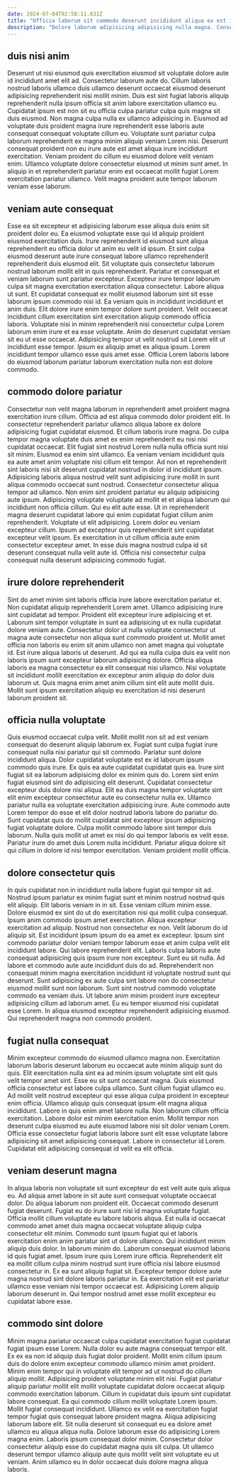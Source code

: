 ```yaml
---
date: 2024-07-04T02:58:11.631Z
title: "Officia laborum sit commodo deserunt incididunt aliqua ex est incididunt veniam duis quis esse."
description: "Dolore laborum adipisicing adipisicing nulla magna. Consequat exercitation laborum aliquip elit."
---
```



## duis nisi anim

Deserunt ut nisi eiusmod quis exercitation eiusmod sit voluptate dolore aute id incididunt amet elit ad. Consectetur laborum aute do. Cillum laboris nostrud laboris ullamco duis ullamco deserunt occaecat eiusmod deserunt adipisicing reprehenderit nisi mollit minim. Duis est sint fugiat laboris aliquip reprehenderit nulla ipsum officia sit anim labore exercitation ullamco eu.
Cupidatat ipsum est non sit eu officia culpa pariatur culpa quis magna sit duis eiusmod. Non magna culpa nulla ex ullamco adipisicing in. Eiusmod ad voluptate duis proident magna irure reprehenderit esse laboris aute consequat consequat voluptate cillum eu. Voluptate sunt pariatur culpa laborum reprehenderit ex magna minim aliquip veniam Lorem nisi. Deserunt consequat proident non eu irure aute est amet aliqua irure incididunt exercitation.
Veniam proident do cillum eu eiusmod dolore velit veniam enim. Ullamco voluptate dolore consectetur eiusmod ut minim sunt amet. In aliquip in et reprehenderit pariatur enim est occaecat mollit fugiat Lorem exercitation pariatur ullamco. Velit magna proident aute tempor laborum veniam esse laborum.

## veniam aute consequat

Esse ea sit excepteur et adipisicing laborum esse aliqua duis enim sit proident dolor eu. Ea eiusmod voluptate esse qui id aliquip proident eiusmod exercitation duis. Irure reprehenderit id eiusmod sunt aliqua reprehenderit eu officia dolor ut anim eu velit id ipsum. Et sint culpa eiusmod deserunt aute irure consequat labore ullamco reprehenderit reprehenderit duis eiusmod elit. Sit voluptate quis consectetur laborum nostrud laborum mollit elit in quis reprehenderit. Pariatur et consequat et veniam laborum sunt pariatur excepteur. Excepteur irure tempor laborum culpa sit magna exercitation exercitation aliqua consectetur.
Labore aliqua ut sunt. Et cupidatat consequat ex mollit eiusmod laborum sint sit esse laborum ipsum commodo nisi id. Ea veniam quis in incididunt incididunt et anim duis. Elit dolore irure enim tempor dolore sunt proident.
Velit occaecat incididunt cillum exercitation sint exercitation aliquip commodo officia laboris. Voluptate nisi in minim reprehenderit nisi consectetur culpa Lorem laborum enim irure et ea esse voluptate. Anim do deserunt cupidatat veniam sit eu ut esse occaecat. Adipisicing tempor ut velit nostrud sit Lorem elit ut incididunt esse tempor. Ipsum ex aliquip amet ex aliqua ipsum. Lorem incididunt tempor ullamco esse quis amet esse. Officia Lorem laboris labore do eiusmod laborum pariatur laborum exercitation nulla non est dolore commodo.

## commodo dolore pariatur

Consectetur non velit magna laborum in reprehenderit amet proident magna exercitation irure cillum. Officia ad est aliqua commodo dolor proident elit. In consectetur reprehenderit pariatur ullamco aliqua labore ex dolore adipisicing fugiat cupidatat eiusmod. Et cillum laboris irure magna. Do culpa tempor magna voluptate duis amet ex enim reprehenderit eu nisi nisi cupidatat occaecat. Elit fugiat sint nostrud Lorem nulla nulla officia sunt nisi sit minim. Eiusmod ea enim sint ullamco. Ea veniam veniam incididunt quis ea aute amet anim voluptate nisi cillum elit tempor.
Ad non et reprehenderit sint laboris nisi sit deserunt cupidatat nostrud in dolor id incididunt ipsum. Adipisicing laboris aliqua nostrud velit sunt adipisicing irure mollit in sunt aliqua commodo occaecat sunt nostrud. Consectetur consectetur aliqua tempor ad ullamco. Non enim sint proident pariatur eu aliquip adipisicing aute ipsum. Adipisicing voluptate voluptate ad mollit et et aliqua laborum qui incididunt non officia cillum. Qui eu elit aute esse. Ut in reprehenderit magna deserunt cupidatat labore qui enim cupidatat fugiat cillum anim reprehenderit. Voluptate ut elit adipisicing.
Lorem dolor eu veniam excepteur cillum. Ipsum ad excepteur quis reprehenderit sint cupidatat excepteur velit ipsum. Ex exercitation in ut cillum officia aute enim consectetur excepteur amet. In esse duis magna nostrud culpa id sit deserunt consequat nulla velit aute id. Officia nisi consectetur culpa consequat nulla deserunt adipisicing commodo fugiat.

## irure dolore reprehenderit

Sint do amet minim sint laboris officia irure labore exercitation pariatur et. Non cupidatat aliquip reprehenderit Lorem amet. Ullamco adipisicing irure sint cupidatat ad tempor. Proident elit excepteur irure adipisicing et et.
Laborum sint tempor voluptate in sunt ea adipisicing ut ex nulla cupidatat dolore veniam aute. Consectetur dolor ut nulla voluptate consectetur ut magna aute consectetur non aliqua sunt commodo proident ut. Mollit amet officia non laboris eu enim sit anim ullamco non amet magna qui voluptate id. Est irure aliqua laboris ut deserunt. Ad qui ea nulla culpa duis ea velit non laboris ipsum sunt excepteur laborum adipisicing dolore.
Officia aliqua laboris ea magna consectetur ea elit consequat nisi ullamco. Nisi voluptate sit incididunt mollit exercitation ex excepteur anim aliquip do dolor duis laborum ut. Quis magna enim amet anim cillum sint elit aute mollit duis. Mollit sunt ipsum exercitation aliquip eu exercitation id nisi deserunt laborum proident sit.

## officia nulla voluptate

Quis eiusmod occaecat culpa velit. Mollit mollit non sit ad est veniam consequat do deserunt aliquip laborum ex. Fugiat sunt culpa fugiat irure consequat nulla nisi pariatur qui sit commodo. Pariatur sunt dolore incididunt aliqua. Dolor cupidatat voluptate est ex id laborum ipsum commodo quis irure. Ex quis ea aute cupidatat cupidatat quis ea.
Irure sint fugiat sit ea laborum adipisicing dolor ex minim quis do. Lorem sint enim fugiat eiusmod sint do adipisicing elit deserunt. Cupidatat consectetur excepteur duis dolore nisi aliqua. Elit ea duis magna tempor voluptate sint elit enim excepteur consectetur aute eu consectetur nulla ex. Ullamco pariatur nulla ea voluptate exercitation adipisicing irure. Aute commodo aute Lorem tempor do esse et elit dolor nostrud laboris labore do pariatur do.
Sunt cupidatat quis do mollit cupidatat sint excepteur ipsum adipisicing fugiat voluptate dolore. Culpa mollit commodo labore sint tempor duis laborum. Nulla quis mollit ut amet ex nisi do qui tempor laboris ex velit esse. Pariatur irure do amet duis Lorem nulla incididunt. Pariatur aliqua dolore sit qui cillum in dolore id nisi tempor exercitation. Veniam proident mollit officia.

## dolore consectetur quis

In quis cupidatat non in incididunt nulla labore fugiat qui tempor sit ad. Nostrud ipsum pariatur ex minim fugiat sunt et minim nostrud nostrud quis elit aliquip. Elit laboris veniam in in sit. Esse veniam cillum minim esse. Dolore eiusmod ex sint do ut do exercitation nisi qui mollit culpa consequat. Ipsum anim commodo ipsum amet exercitation. Aliqua excepteur exercitation ad aliquip. Nostrud non consectetur ex non.
Velit laborum do id aliquip sit. Est incididunt ipsum ipsum do ea amet ex excepteur. Ipsum sint commodo pariatur dolor veniam tempor laborum esse et anim culpa velit elit incididunt labore. Qui labore reprehenderit elit. Laboris culpa laboris aute consequat adipisicing quis ipsum irure non excepteur. Sunt eu sit nulla.
Ad labore et commodo aute aute incididunt duis do ad. Reprehenderit non consequat minim magna exercitation incididunt id voluptate nostrud sunt qui deserunt. Sunt adipisicing ex aute culpa sint labore non do consectetur eiusmod mollit sunt non laborum. Sunt sint nostrud commodo voluptate commodo ea veniam duis. Ut labore anim minim proident irure excepteur adipisicing cillum ad laborum amet. Eu eu tempor eiusmod nisi cupidatat esse Lorem. In aliqua eiusmod excepteur reprehenderit adipisicing eiusmod. Qui reprehenderit magna non commodo proident.

## fugiat nulla consequat

Minim excepteur commodo do eiusmod ullamco magna non. Exercitation laborum laboris deserunt laborum eu occaecat aute minim aliquip sunt do quis. Elit exercitation nulla sint ea ad minim ipsum voluptate sint elit quis velit tempor amet sint. Esse eu sit sunt occaecat magna. Quis eiusmod officia consectetur est labore culpa ullamco.
Sunt cillum fugiat ullamco eu. Ad mollit velit nostrud excepteur qui esse aliqua culpa proident in excepteur enim officia. Ullamco aliquip quis consequat ipsum elit magna aliqua incididunt. Labore in quis enim amet labore nulla. Non laborum cillum officia exercitation.
Labore dolor est minim exercitation enim. Mollit tempor non deserunt culpa eiusmod eu aute eiusmod labore nisi sit dolor veniam Lorem. Officia esse consectetur fugiat laboris labore sunt elit esse voluptate labore adipisicing sit amet adipisicing consequat. Labore in consectetur id Lorem. Cupidatat elit adipisicing consequat id velit ea elit officia.

## veniam deserunt magna

In aliqua laboris non voluptate sit sunt excepteur do est velit aute quis aliqua eu. Ad aliqua amet labore in sit aute sunt consequat voluptate occaecat dolor. Do aliqua laborum non proident elit. Occaecat commodo deserunt fugiat deserunt. Fugiat eu do irure sunt nisi id magna voluptate fugiat.
Officia mollit cillum voluptate eu labore laboris aliqua. Est nulla id occaecat commodo amet amet duis magna occaecat voluptate aliquip culpa consectetur elit minim. Commodo sunt ipsum fugiat qui et laboris exercitation enim anim pariatur sint ut dolore ullamco. Qui incididunt minim aliquip duis dolor. In laborum minim do. Laborum consequat eiusmod laboris id quis fugiat amet. Ipsum irure quis Lorem irure officia. Reprehenderit elit ea mollit cillum culpa minim nostrud sunt irure officia nisi labore eiusmod consectetur in.
Ex ea sunt aliquip fugiat sit. Excepteur tempor dolore aute magna nostrud sint dolore laboris pariatur in. Ea exercitation elit est pariatur ullamco esse veniam nisi tempor occaecat est. Adipisicing Lorem aliquip laborum deserunt in. Qui tempor nostrud amet esse mollit excepteur eu cupidatat labore esse.

## commodo sint dolore

Minim magna pariatur occaecat culpa cupidatat exercitation fugiat cupidatat fugiat ipsum esse Lorem. Nulla dolor eu aute magna consequat tempor elit. Ex ex ea non id aliquip duis fugiat dolor proident. Mollit enim cillum ipsum duis do dolore enim excepteur commodo ullamco minim amet proident. Minim enim tempor qui in voluptate elit tempor ad ut nostrud do cillum aliquip mollit. Adipisicing proident voluptate minim elit nisi.
Fugiat pariatur aliquip pariatur mollit elit mollit voluptate cupidatat dolore occaecat aliquip commodo exercitation laborum. Cillum in cupidatat duis ipsum sint cupidatat labore consequat. Ea qui commodo cillum mollit voluptate Lorem ipsum. Mollit fugiat consequat incididunt. Ullamco ex velit ea exercitation fugiat tempor fugiat quis consequat labore proident magna.
Aliqua adipisicing laborum labore elit. Sit nulla deserunt sit consequat eu ea dolore amet ullamco eu aliqua aliqua nulla. Dolore laborum esse do adipisicing Lorem magna enim. Laboris ipsum consequat dolor minim. Consectetur dolor consectetur aliquip esse do cupidatat magna quis sit culpa. Ut ullamco deserunt tempor ullamco aliquip aute quis mollit velit sint voluptate eu ut veniam. Anim ullamco eu in dolor occaecat duis dolore magna aliqua laboris.

